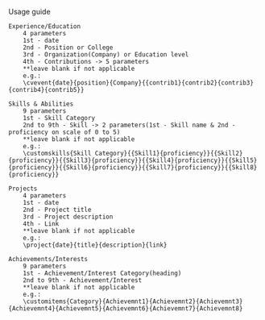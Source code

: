 Usage guide

    Experience/Education
        4 parameters
        1st - date
        2nd - Position or College
        3rd - Organization(Company) or Education level
        4th - Contributions -> 5 parameters
        **leave blank if not applicable
        e.g.:
        \cvevent{date}{position}{Company}{{contrib1}{contrib2}{contrib3}{contrib4}{contrib5}}
    
    Skills & Abilities
        9 parameters
        1st - Skill Category
        2nd to 9th - Skill -> 2 parameters(1st - Skill name & 2nd - proficiency on scale of 0 to 5)
        **leave blank if not applicable
        e.g.:
        \customskills{Skill Category}{{Skill1}{proficiency}}{{Skill2}{proficiency}}{{Skill3}{proficiency}}{{Skill4}{proficiency}}{{Skill5}{proficiency}}{{Skill6}{proficiency}}{{Skill7}{proficiency}}{{Skill8}{proficiency}}
    
    Projects
        4 parameters
        1st - date
        2nd - Project title
        3rd - Project description
        4th - Link
        **leave blank if not applicable
        e.g.:
        \project{date}{title}{description}{link}
    
    Achievements/Interests
        9 parameters
        1st - Achievement/Interest Category(heading)
        2nd to 9th - Achievement/Interest
        **leave blank if not applicable
        e.g.:
        \customitems{Category}{Achievemnt1}{Achievemnt2}{Achievemnt3}{Achievemnt4}{Achievemnt5}{Achievemnt6}{Achievemnt7}{Achievemnt8}
    
